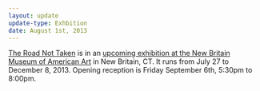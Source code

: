 ```yaml
---
layout: update
update-type: Exhbition
date: August 1st, 2013
---
```


<a title="The Road Not Taken" href="http://www.jason-huff.com/projects/the-road-not-taken/" target="_blank">The Road Not Taken</a> is in an <a title="Upcoming exhibition at NMBAA" href="http://www.nbmaa.org/index.php?option=com_content&amp;task=view&amp;id=33&amp;Itemid=57" target="_blank">upcoming exhibition at the New Britain Museum of American Art</a> in New Britain, CT. It runs from July 27 to December 8, 2013. Opening reception is Friday September 6th, 5:30pm to 8:00pm.

